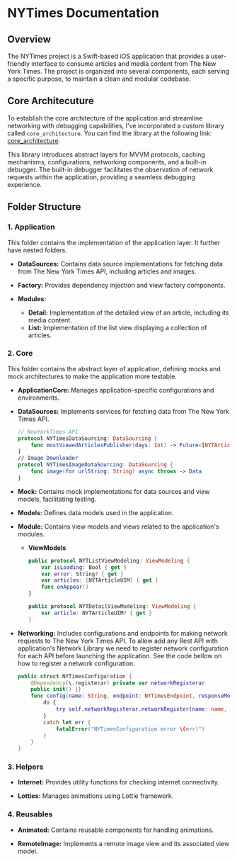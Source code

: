 # NYTimes Documentation

## Overview

The NYTimes project is a Swift-based iOS application that provides a user-friendly interface to consume articles and media content from The New York Times. The project is organized into several components, each serving a specific purpose, to maintain a clean and modular codebase.

## Core Architecuture
To establish the core architecture of the application and streamline networking with debugging capabilities, I've incorporated a custom library called `core_architecture`. You can find the library at the following link: [core_architecture](https://github.com/syedqamara/core_architecture.git).

This library introduces abstract layers for MVVM protocols, caching mechanisms, configurations, networking components, and a built-in debugger. The built-in debugger facilitates the observation of network requests within the application, providing a seamless debugging experience.

## Folder Structure

### 1. Application
 
 This folder contains the implementation of the application layer. It further have nested folders.
 
- **DataSources:** Contains data source implementations for fetching data from The New York Times API, including articles and images.

- **Factory:** Provides dependency injection and view factory components.

- **Modules:**
  - **Detail:** Implementation of the detailed view of an article, including its media content.
  - **List:** Implementation of the list view displaying a collection of articles.

### 2. Core
 
 This folder contains the abstract layer of application, defining mocks and mock architectures to make the application more testable. 
 
- **ApplicationCore:** Manages application-specific configurations and environments.

- **DataSources:** Implements services for fetching data from The New York Times API.
    ``` swift
    // NewYorkTimes API
    protocol NYTimesDataSourcing: DataSourcing {
        func mostViewedArticlesPublisher(days: Int) -> Future<[NYTArticle], Error>
    }
    // Image Downloader
    protocol NYTimesImageDataSourcing: DataSourcing {
        func image(for urlString: String) async throws -> Data
    }
    ```
- **Mock:** Contains mock implementations for data sources and view models, facilitating testing.

- **Models:** Defines data models used in the application.

- **Module:** Contains view models and views related to the application's modules.
  - **ViewModels**
    ``` swift
    public protocol NYTListViewModeling: ViewModeling {
        var isLoading: Bool { get }
        var error: String? { get }
        var articles: [NYTArticleUIM] { get }
        func onAppear()
    }
    ```
    ``` swift
    public protocol NYTDetailViewModeling: ViewModeling {
        var article: NYTArticleUIM? { get }
    }
    ```

- **Networking:** Includes configurations and endpoints for making network requests to The New York Times API.
To allow add any Rest API with application's Network Library we need to register network configuration for each API before launching the application. 
See the code bellow on how to register a network configuration.
    ``` swift
    public struct NYTimesConfiguration {
        @Dependency(\.registerar) private var networkRegisterar
        public init() {}
        func config(name: String, endpoint: NYTimesEndpoint, responseModel: DataModelProtocol.Type,
            do {
                try self.networkRegisterar.networkRegister(name: name, host: NYTimesHost(), endpoint:
            }
            catch let err {
                fatalError("NYTimesConfiguration error \(err)")
            }
        }
    }
    ```

### 3. Helpers

- **Internet:** Provides utility functions for checking internet connectivity.

- **Lotties:** Manages animations using Lottie framework.

### 4. Reusables

- **Animated:** Contains reusable components for handling animations.

- **RemoteImage:** Implements a remote image view and its associated view model.
